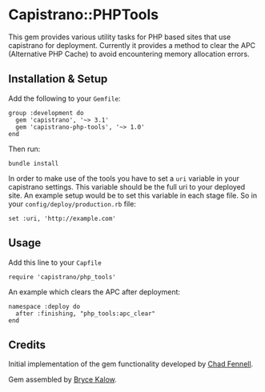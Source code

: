 Capistrano::PHPTools
====================
This gem provides various utility tasks for PHP based sites that use capistrano for deployment.
Currently it provides a method to clear the APC (Alternative PHP Cache) to avoid encountering memory allocation errors.

Installation & Setup
--------------------
Add the following to your `Gemfile`:

    group :development do
      gem 'capistrano', '~> 3.1'
      gem 'capistrano-php-tools', '~> 1.0'
    end

Then run:

    bundle install

In order to make use of the tools you have to set a `uri` variable in your capistrano settings. This variable
should be the full uri to your deployed site. An example setup would be to set this variable in each stage file.
So in your `config/deploy/production.rb` file:

    set :uri, 'http://example.com'

Usage
-----
Add this line to your `Capfile`

    require 'capistrano/php_tools'

An example which clears the APC after deployment:

    namespace :deploy do
      after :finishing, "php_tools:apc_clear"
    end

Credits
-------
Initial implementation of the gem functionality developed by [Chad Fennell](https://github.com/chadfennell).

Gem assembled by [Bryce Kalow](https://github.com/BRKalow).
